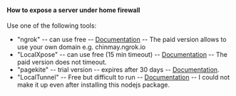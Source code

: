 #### How to expose a server under home firewall
Use one of the following tools:
* "ngrok" -- can use free -- [Documentation](https://ngrok.com/docs) -- The paid version allows to use your own domain e.g. chinmay.ngrok.io
* "LocalXpose" -- can use free (15 min timeout) -- [Documentation](https://docs.localxpose.io/tutorials/) -- The paid version does not timeout.
* "pagekite" -- trial version -- expires after 30 days -- [Documentation](https://pagekite.net/support/quickstart/).
* "LocalTunnel" -- Free but difficult to run -- [Documentation](https://github.com/localtunnel/localtunnel) -- I could not make it up even after installing this nodejs package.
